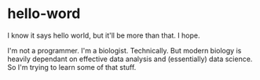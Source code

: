 # hello-word
I know it says hello world, but it'll be more than that. I hope.

I'm not a programmer. I'm a biologist. Technically. But modern biology is heavily dependant on effective data analysis and
(essentially) data science. So I'm trying to learn some of that stuff.

